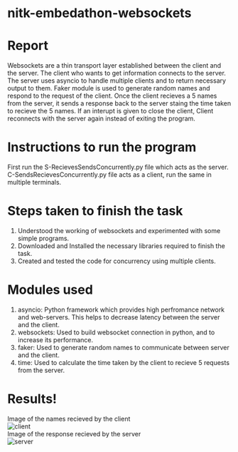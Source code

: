 # nitk-embedathon-websockets

# Report

Websockets are a thin transport layer established between the client and the server.
The client who wants to get information connects to the server. The server uses asyncio to handle multiple clients and to return necessary output to them. Faker module is used to generate random names and respond to the request of the client.
Once the client recieves a 5 names from the server, it sends a response back to the server staing the time taken to recieve the 5 names.
If an interupt is given to close the client, Client reconnects with the server again instead of exiting the program.

# Instructions to run the program

First run the S-RecievesSendsConcurrently.py file which acts as the server.
C-SendsRecievesConcurrently.py file acts as a client, run the same in multiple terminals.

# Steps taken to finish the task

1. Understood the working of websockets and experimented with some simple programs.
2. Downloaded and Installed the necessary libraries required to finish the task.
3. Created and tested the code for concurrency using multiple clients.

# Modules used

1. asyncio: Python framework which provides high perfromance network and web-servers. This helps to decrease latency between the server and the client.
2. websockets: Used to build websocket connection in python, and to increase its performance.
3. faker: Used to generate random names to communicate between server and the client.
4. time: Used to calculate the time taken by the client to recieve 5 requests from the server.

# Results!

Image of the names recieved by the client<br />
![client](https://user-images.githubusercontent.com/97978349/216213068-50821659-c294-4d9e-a3c1-e845f15c465c.png)<br />
Image of the response recieved by the server<br />
![server](https://user-images.githubusercontent.com/97978349/216213373-454fcaa7-e7db-483e-b956-a2be42098def.png)


